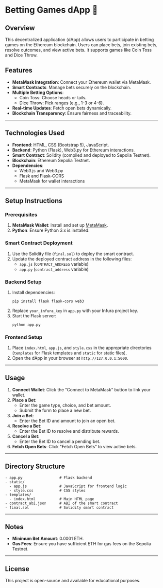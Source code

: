 # Betting Games dApp 🎲

## Overview
This decentralized application (dApp) allows users to participate in betting games on the Ethereum blockchain. Users can place bets, join existing bets, resolve outcomes, and view active bets. It supports games like Coin Toss and Dice Throw.

## Features
- **MetaMask Integration**: Connect your Ethereum wallet via MetaMask.
- **Smart Contracts**: Manage bets securely on the blockchain.
- **Multiple Betting Options**:
  - Coin Toss: Choose heads or tails.
  - Dice Throw: Pick ranges (e.g., 1-3 or 4-6).
- **Real-time Updates**: Fetch open bets dynamically.
- **Blockchain Transparency**: Ensure fairness and traceability.

---

## Technologies Used
- **Frontend**: HTML, CSS (Bootstrap 5), JavaScript.
- **Backend**: Python (Flask), Web3.py for Ethereum interactions.
- **Smart Contract**: Solidity (compiled and deployed to Sepolia Testnet).
- **Blockchain**: Ethereum Sepolia Testnet.
- **Dependencies**: 
  - Web3.js and Web3.py
  - Flask and Flask-CORS
  - MetaMask for wallet interactions

---

## Setup Instructions

### Prerequisites
1. **MetaMask Wallet**: Install and set up [MetaMask](https://metamask.io/).
2. **Python**: Ensure Python 3.x is installed.

### Smart Contract Deployment
1. Use the Solidity file (`final.sol`) to deploy the smart contract.
2. Update the deployed contract address in the following files:
   - `app.js` (`CONTRACT_ADDRESS` variable)
   - `app.py` (`contract_address` variable)

### Backend Setup
1. Install dependencies:
   ```bash
   pip install flask flask-cors web3
   ```
2. Replace `your_infura_key` in `app.py` with your Infura project key.
3. Start the Flask server:
   ```bash
   python app.py
   ```

### Frontend Setup
1. Place `index.html`, `app.js`, and `style.css` in the appropriate directories (`templates` for Flask templates and `static` for static files).
2. Open the dApp in your browser at `http://127.0.0.1:5000`.

---

## Usage
1. **Connect Wallet**: Click the "Connect to MetaMask" button to link your wallet.
2. **Place a Bet**:
   - Enter the game type, choice, and bet amount.
   - Submit the form to place a new bet.
3. **Join a Bet**:
   - Enter the Bet ID and amount to join an open bet.
4. **Resolve a Bet**:
   - Enter the Bet ID to resolve and distribute rewards.
5. **Cancel a Bet**:
   - Enter the Bet ID to cancel a pending bet.
6. **Fetch Open Bets**: Click "Fetch Open Bets" to view active bets.

---

## Directory Structure
```
- app.py                 # Flask backend
- static/
  - app.js               # JavaScript for frontend logic
  - style.css            # CSS styles
- templates/
  - index.html           # Main HTML page
- contract_abi.json      # ABI of the smart contract
- final.sol              # Solidity smart contract
```

---

## Notes
- **Minimum Bet Amount**: 0.0001 ETH.
- **Gas Fees**: Ensure you have sufficient ETH for gas fees on the Sepolia Testnet.

--- 

## License
This project is open-source and available for educational purposes.
